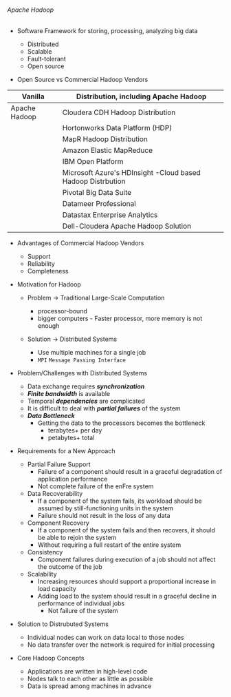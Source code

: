 ###### Apache Hadoop

- Software Framework for storing, processing, analyzing big data
	- Distributed
	- Scalable
	- Fault-tolerant
	- Open source

- Open Source vs Commercial Hadoop Vendors

Vanilla | Distribution, including Apache Hadoop
--------|----------------------------------------
Apache Hadoop | Cloudera CDH Hadoop Distribution
 				 | Hortonworks Data Platform (HDP)
				 | MapR Hadoop Distribution
				 | Amazon Elastic MapReduce
 				 | IBM Open Platform
				 | Microsoft Azure's HDInsight -Cloud based Hadoop Distrbution
				 | Pivotal Big Data Suite
				 | Datameer Professional
				 | Datastax Enterprise Analytics
				 | Dell-Cloudera Apache Hadoop Solution

- Advantages of Commercial Hadoop Vendors

	- Support
	- Reliability
	- Completeness

- Motivation for Hadoop

	- Problem &rarr; Traditional Large-Scale Computation
		- processor-bound
		- bigger computers - Faster processor, more memory is not enough


	- Solution &rarr; Distributed Systems
		- Use multiple machines for a single job
		- ``MPI`` ```Message Passing Interface``` 

- Problem/Challenges with Distributed Systems

	- Data exchange requires _**synchronization**_
	- _**Finite bandwidth**_ is available
	- Temporal _**dependencies**_ are complicated
	- It is difficult to deal with _**partial failures**_ of the system
	- _**Data Bottleneck**_
		- Getting the data to the processors becomes the bottleneck
			- terabytes+ per day
			- petabytes+ total

- Requirements for a New Approach

	- Partial Failure Support
		- Failure of a component should result in a graceful degradation ofapplication performance
		- Not complete failure of the enFre system
	- Data Recoverability
		-  If a component of the system fails, its workload should be assumed by still-functioning units in the system		- Failure should not result in the loss of any data
	- Component Recovery
		- If a component of the system fails and then recovers, it should be able to rejoin the system		- Without requiring a full restart of the entire system
	- Consistency
		- Component failures during execution of a job should not affect the outcome of the job
	- Scalability
		- Increasing resources should support a proportional increase in loadcapacity
		- Adding load to the system should result in a graceful decline in performance of individual jobs
			- Not failure of the system

- Solution to Distrubuted Systems
	- Individual nodes can work on data local to those nodes
	- No data transfer over the network is required for initial processing

- Core Hadoop Concepts
	- Applications are written in high-level code
	- Nodes talk to each other as little as possible
	- Data is spread among machines in advance